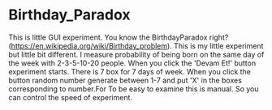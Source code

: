 # Birthday_Paradox
This is little GUI experiment. You know the BirthdayParadox right? (https://en.wikipedia.org/wiki/Birthday_problem).
This is my little experiment but little bit different. I measure probability of being born on the same day of the week with
2-3-5-10-20 people. When you click the 'Devam Et!' button experiment starts. There is 7 box for 7 days of week. When you click the
button random number generate between 1-7 and put 'X' in the boxes corresponding to number.For To be easy to examine this is manual.
So you can control the speed of experiment. 

